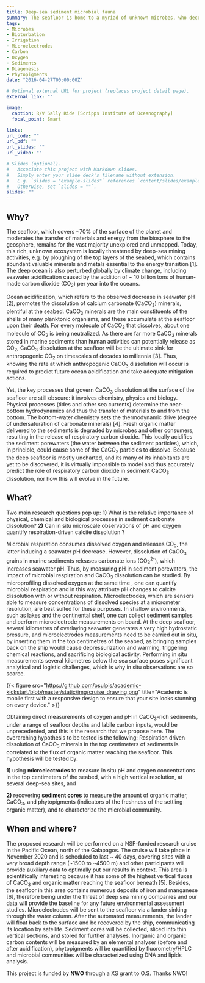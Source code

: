 ```yaml
---
title: Deep-sea sediment microbial fauna
summary: The seafloor is home to a myriad of unknown microbes, who decompose organic matter and drive calcium carbonates dissolution, thus influencing atmospheric CO<sub>2</sub> levels. We will explore these microbial fauna, and characterize the nature and reactivity of organic matter, by deploying microsensors at the bottom of the ocean in an upcoming cruise.
tags:
- Microbes
- Bioturbation
- Irrigation
- Microelectrodes
- Carbon
- Oxygen
- Sediments
- Diagenesis
- Phytopigments
date: "2016-04-27T00:00:00Z"

# Optional external URL for project (replaces project detail page).
external_link: ""

image:
  caption: R/V Sally Ride [Scripps Institute of Oceanography]
  focal_point: Smart

links:
url_code: ""
url_pdf: ""
url_slides: ""
url_video: ""

# Slides (optional).
#   Associate this project with Markdown slides.
#   Simply enter your slide deck's filename without extension.
#   E.g. `slides = "example-slides"` references `content/slides/example-slides.md`.
#   Otherwise, set `slides = ""`.
slides: ""
---
```


## **Why**?

The seafloor, which covers ~70% of the surface of the planet and moderates the transfer of materials and energy from the biosphere to the geosphere, remains for the vast majority unexplored and unmapped. Today, this rich, unknown ecosystem is locally threatened by deep-sea mining activities, e.g. by ploughing of the top layers of the seabed, which contains abundant valuable minerals and metals essential to the energy transition [1]. The deep ocean is also perturbed globally by climate change, including seawater acidification caused by the addition of ~ 10 billion tons of human-made carbon dioxide (CO<sub>2</sub>) per year into the oceans.

Ocean acidification, which refers to the observed decrease in seawater pH [2], promotes the dissolution of calcium carbonate (CaCO<sub>3</sub>) minerals, plentiful at the seabed. CaCO<sub>3</sub> minerals are the main constituents of the shells of many planktonic organisms, and these accumulate at the seafloor upon their death. For every molecule of CaCO<sub>3</sub> that dissolves, about one molecule of CO<sub>2</sub> is being neutralized. As there are far more CaCO<sub>3</sub> minerals stored in marine sediments than human activities can potentially release as CO<sub>2</sub>, CaCO<sub>3</sub> dissolution at the seafloor will be the ultimate sink for anthropogenic CO<sub>2</sub> on timescales of decades to millennia [3]. Thus, knowing the rate at which anthropogenic CaCO<sub>3</sub> dissolution will occur is required to predict future ocean acidification and take adequate mitigation actions.

Yet, the key processes that govern CaCO<sub>3</sub> dissolution at the surface of the seafloor are still obscure: it involves chemistry, physics and biology. Physical processes (tides and other sea currents) determine the near-bottom hydrodynamics and thus the transfer of materials to and from the bottom. The bottom-water chemistry sets the thermodynamic drive (degree of undersaturation of carbonate minerals) [4]. Fresh organic matter delivered to the sediments is degraded by microbes and other consumers, resulting in the release of respiratory carbon dioxide. This locally acidifies the sediment porewaters (the water between the sediment particles), which, in principle, could cause some of the CaCO<sub>3</sub> particles to dissolve. Because the deep seafloor is mostly uncharted, and its many of its inhabitants are yet to be discovered, it is virtually impossible to model and thus accurately predict the role of respiratory carbon dioxide in sediment CaCO<sub>3</sub> dissolution, nor how this will evolve in the future.

## **What**?

Two main research questions pop up: **1)** What is the relative importance of physical, chemical and biological processes in sediment carbonate dissolution? **2)** Can in situ microscale observations of pH and oxygen quantify respiration-driven calcite dissolution ?

Microbial respiration consumes dissolved oxygen and releases CO<sub>2</sub>, the latter inducing a seawater pH decrease. However, dissolution of CaCO<sub>3</sub> grains in marine sediments releases carbonate ions (CO<sub>3</sub><sup>2-</sup>), which increases seawater pH. Thus, by measuring pH in sediment porewaters, the impact of microbial respiration and CaCO<sub>3</sub> dissolution can be studied. By microprofiling dissolved oxygen at the same time , one can quantify microbial respiration and in this way attribute pH changes to calcite dissolution with or without respiration. Microelectrodes, which are sensors able to measure concentrations of dissolved species at a micrometer resolution, are best suited for these purposes. In shallow environments, such as lakes and the continental shelf, one can collect sediment samples and perform microelectrode measurements on board. At the deep seafloor, several kilometres of overlaying seawater generates a very high hydrostatic pressure, and microelectrodes measurements need to be carried out in situ, by inserting them in the top centimetres of the seabed, as bringing samples back on the ship would cause depressurization and warming, triggering chemical reactions, and sacrificing biological activity. Performing in situ measurements several kilometres below the sea surface poses significant analytical and logistic challenges, which is why in situ observations are so scarce.

{{< figure src="https://github.com/osulpis/academic-kickstart/blob/master/static/img/cruise_drawing.png" title="Academic is mobile first with a responsive design to ensure that your site looks stunning on every device." >}}

Obtaining direct measurements of oxygen and pH in CaCO<sub>3</sub>-rich sediments, under a range of seafloor depths and labile carbon inputs, would be unprecedented, and this is the research that we propose here. The overarching hypothesis to be tested is the following: Respiration driven dissolution of CaCO<sub>3</sub> minerals in the top centimeters of sediments is correlated to the flux of organic matter reaching the seafloor. This hypothesis will be tested by:

**1)** using **microelectrodes** to measure in situ pH and oxygen concentrations in the top centimeters of the seabed, with a high vertical resolution, at several deep-sea sites, and

**2)** recovering **sediment cores** to measure the amount of organic matter, CaCO<sub>3</sub>, and phytopigments (indicators of the freshness of the settling organic matter), and to characterize the microbial community.

## **When** and **where**?

The proposed research will be performed on a NSF-funded research cruise in the Pacific Ocean, north of the Galapagos. The cruise will take place in November 2020 and is scheduled to last ~ 40 days, covering sites with a very broad depth range (~1500 to ~4500 m) and other participants will provide auxiliary data to optimally put our results in context. This area is scientifically interesting because it has some of the highest vertical fluxes of CaCO<sub>3</sub> and organic matter reaching the seafloor beneath [5]. Besides, the seafloor in this area contains numerous deposits of iron and manganese [6], therefore being under the threat of deep sea mining companies and our data will provide the baseline for any future environmental assessment studies.
Microelectrodes will be sent to the seafloor via a lander sinking through the water column. After the automated measurements, the lander will float back to the surface and be recovered by the ship, communicating its location by satellite. Sediment cores will be collected, sliced into thin vertical sections, and stored for further analyses. Inorganic and organic carbon contents will be measured by an elemental analyser (before and after acidification), phytopigments will be quantified by fluorometry/HPLC and microbial communities will be characterized using DNA and lipids analysis.

This project is funded by **NWO** through a XS grant to O.S. Thanks NWO!
